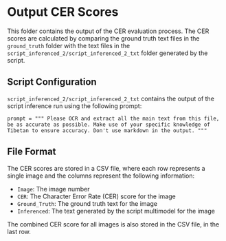 # Output CER Scores

This folder contains the output of the CER evaluation process. The CER scores are calculated by comparing the ground truth text files in the `ground_truth` folder with the text files in the `script_inferenced_2/script_inferenced_2_txt` folder generated by the script.

## Script Configuration

`script_inferenced_2/script_inferenced_2_txt` contains the output of the script inference run using the following prompt:

```
prompt = """ Please OCR and extract all the main text from this file, be as accurate as possible. Make use of your specific knowledge of Tibetan to ensure accuracy. Don't use markdown in the output. """
```

## File Format

The CER scores are stored in a CSV file, where each row represents a single image and the columns represent the following information:

- `Image`: The image number
- `CER`: The Character Error Rate (CER) score for the image
- `Ground_Truth`: The ground truth text for the image
- `Inferenced`: The text generated by the script multimodel for the image

The combined CER score for all images is also stored in the CSV file, in the last row.
